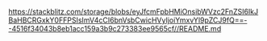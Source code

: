 https://stackblitz.com/storage/blobs/eyJfcmFpbHMiOnsibWVzc2FnZSI6IkJBaHBCRGxkY0FFPSIsImV4cCI6bnVsbCwicHVyIjoiYmxvYl9pZCJ9fQ==--4516f34043b8eb1acc159a3b9c273383ee9565cf//README.md